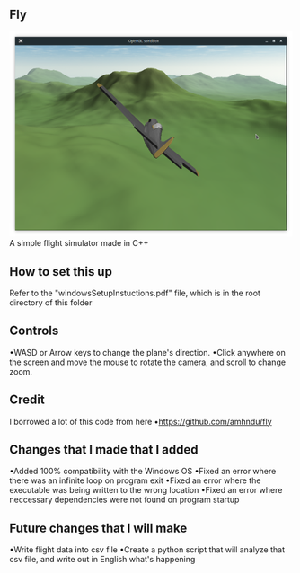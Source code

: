 Fly
-----------
![fly-screenshot](screenshot.png)
A simple flight simulator made in C++

How to set this up
-----------
Refer to the "windowsSetupInstuctions.pdf" file, which is in the root directory of this folder

Controls
-----------
•WASD or Arrow keys to change the plane's direction.
•Click anywhere on the screen and move the mouse to rotate the camera, and scroll to change zoom.

Credit
-----------
I borrowed a lot of this code from here
•https://github.com/amhndu/fly

Changes that I made that I added
-----------
•Added 100% compatibility with the Windows OS
•Fixed an error where there was an infinite loop on program exit
•Fixed an error where the executable was being written to the wrong location
•Fixed an error where neccessary dependencies were not found on program startup

Future changes that I will make
-----------
•Write flight data into csv file
•Create a python script that will analyze that csv file, and write out in English what's happening